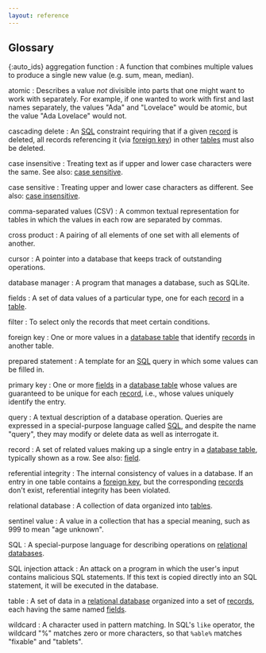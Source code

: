```yaml
---
layout: reference
---
```


## Glossary

{:auto_ids}
aggregation function
:   A function that combines multiple values to produce a single new value (e.g. sum, mean, median).

atomic
:   Describes a value *not* divisible into parts that one might want to
    work with separately. For example, if one wanted to work with
    first and last names separately, the values "Ada" and "Lovelace"
    would be atomic, but the value "Ada Lovelace" would not.

cascading delete
:   An [SQL](#sql) constraint requiring that if a given [record](#record) is deleted,
    all records referencing it (via [foreign key](#foreign-key)) in other [tables](#table)
    must also be deleted.

case insensitive
:   Treating text as if upper and lower case characters were the same.
    See also: [case sensitive](#case-sensitive).

case sensitive
:   Treating upper and lower case characters as different. See also: [case insensitive](#case-insensitive).

comma-separated values (CSV)
:   A common textual representation for tables in which the values in each row are separated by commas.

cross product
:   A pairing of all elements of one set with all elements of another.

cursor
:   A pointer into a database that keeps track of outstanding operations.

database manager
:   A program that manages a database, such as SQLite.

fields
:   A set of data values of a particular type, one for each [record](#record) in a [table](#table).

filter
:   To select only the records that meet certain conditions.

foreign key
:   One or more values in a [database table](#table) that identify
    [records](#record) in another table.

prepared statement
:   A template for an [SQL](#sql) query in which some values can be filled in.

primary key
:   One or more [fields](#fields) in a [database table](#table) whose values are
    guaranteed to be unique for each [record](#record), i.e., whose values
    uniquely identify the entry.

query
:   A textual description of a database operation. Queries are expressed in
    a special-purpose language called [SQL](#sql), and despite the name "query",
    they may modify or delete data as well as interrogate it.

record
:   A set of related values making up a single entry in a [database table](#table),
    typically shown as a row. See also: [field](#field).

referential integrity
:   The internal consistency of values in a database. If an entry in one table
    contains a [foreign key](#foreign-key), but the corresponding [records](#record)
    don't exist, referential integrity has been violated.

relational database
:   A collection of data organized into [tables](#table).

sentinel value
:   A value in a collection that has a special meaning, such as 999 to mean "age unknown".

SQL
:   A special-purpose language for describing operations on [relational databases](#relational-database).

SQL injection attack
:   An attack on a program in which the user's input contains malicious SQL statements.
    If this text is copied directly into an SQL statement, it will be executed in the database.

table
:   A set of data in a [relational database](#relational-database) organized into a set
    of [records](#record), each having the same named [fields](#field).

wildcard
:   A character used in pattern matching. In SQL's `like` operator, the wildcard "%"
     matches zero or more characters, so that `%able%` matches "fixable" and "tablets".
